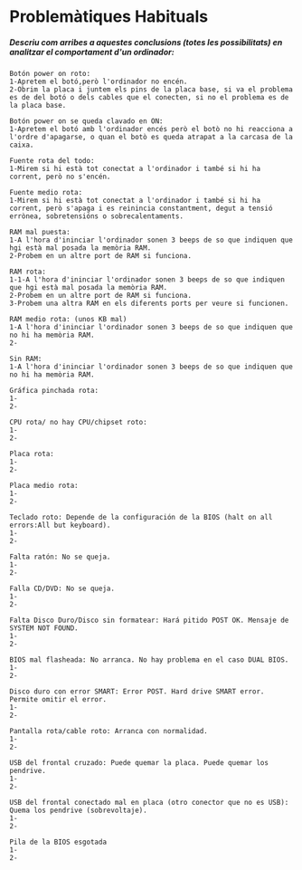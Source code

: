 # Problemàtiques Habituals

##### Descriu com arribes a aquestes conclusions (totes les possibilitats) en analitzar el comportament d'un ordinador:

    Botón power on roto:
    1-Apretem el botó,però l'ordinador no encén.
    2-Obrim la placa i juntem els pins de la placa base, si va el problema es de del botó o dels cables que el conecten, si no el problema es de la placa base.

    Botón power on se queda clavado en ON:
    1-Apretem el botó amb l'ordinador encés però el botò no hi reacciona a l'ordre d'apagarse, o quan el botò es queda atrapat a la carcasa de la caixa.
    
    Fuente rota del todo:
    1-Mirem si hi està tot conectat a l'ordinador i també si hi ha corrent, però no s'encén.
    
    Fuente medio rota:
    1-Mirem si hi està tot conectat a l'ordinador i també si hi ha corrent, però s'apaga i es reinincia constantment, degut a tensió errònea, sobretensións o sobrecalentaments.
    
    RAM mal puesta:
    1-A l'hora d'ininciar l'ordinador sonen 3 beeps de so que indiquen que hgi està mal posada la memòria RAM.
    2-Probem en un altre port de RAM si funciona.
    
    RAM rota:
    1-1-A l'hora d'ininciar l'ordinador sonen 3 beeps de so que indiquen que hgi està mal posada la memòria RAM.
    2-Probem en un altre port de RAM si funciona.
    3-Probem una altra RAM en els diferents ports per veure si funcionen.
    
    RAM medio rota: (unos KB mal)
    1-A l'hora d'ininciar l'ordinador sonen 3 beeps de so que indiquen que no hi ha memòria RAM.
    2-
    
    Sin RAM:
    1-A l'hora d'ininciar l'ordinador sonen 3 beeps de so que indiquen que no hi ha memòria RAM.
    
    Gráfica pinchada rota:
    1-
    2-
    
    CPU rota/ no hay CPU/chipset roto:
    1-
    2-
    
    Placa rota:
    1-
    2-
    
    Placa medio rota:
    1-
    2-
    
    Teclado roto: Depende de la configuración de la BIOS (halt on all errors:All but keyboard).
    1-
    2-
    
    Falta ratón: No se queja.
    1-
    2-
    
    Falla CD/DVD: No se queja.
    1-
    2-
    
    Falta Disco Duro/Disco sin formatear: Hará pitido POST OK. Mensaje de SYSTEM NOT FOUND.
    1-
    2-
    
    BIOS mal flasheada: No arranca. No hay problema en el caso DUAL BIOS.
    1-
    2-
    
    Disco duro con error SMART: Error POST. Hard drive SMART error. Permite omitir el error.
    1-
    2-
    
    Pantalla rota/cable roto: Arranca con normalidad.
    1-
    2-
    
    USB del frontal cruzado: Puede quemar la placa. Puede quemar los pendrive.
    1-
    2-

    USB del frontal conectado mal en placa (otro conector que no es USB): Quema los pendrive (sobrevoltaje).
    1-
    2-
    
    Pila de la BIOS esgotada
    1-
    2-
